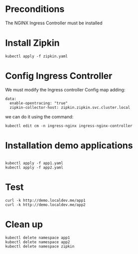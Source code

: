 # Preconditions
The NGINX Ingress Controller must be installed

# Install Zipkin

```
kubectl apply -f zipkin.yaml
```

# Config Ingress Controller
We must modify the Ingress controller Config map adding:

```
data:
  enable-opentracing: "true"
  zipkin-collector-host: zipkin.zipkin.svc.cluster.local
```

we can do it using the command:

```
kubectl edit cm -n ingress-nginx ingress-nginx-controller
```

# Installation demo applications

```

kubectl apply -f app1.yaml
kubectl apply -f app2.yaml
```

# Test
```
curl -k http://demo.localdev.me/app1
curl -k http://demo.localdev.me/app2

```


# Clean up
```
kubectl delete namespace app1
kubectl delete namespace app2
kubectl delete namespace zipkin
```
